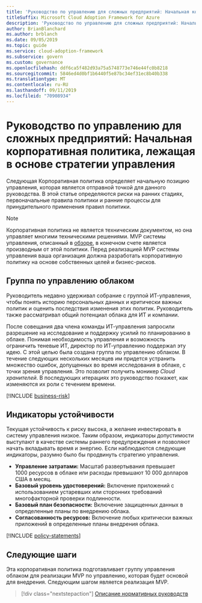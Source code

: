 ```yaml
---
title: 'Руководство по управлению для сложных предприятий: Начальная корпоративная политика, лежащая в основе стратегии управления'
titleSuffix: Microsoft Cloud Adoption Framework for Azure
description: 'Руководство по управлению для сложных предприятий: Начальная корпоративная политика, лежащая в основе стратегии управления'
author: BrianBlanchard
ms.author: brblanch
ms.date: 09/05/2019
ms.topic: guide
ms.service: cloud-adoption-framework
ms.subservice: govern
ms.custom: governance
ms.openlocfilehash: ddf6ca5f482d93a75a5748773e746e44fc0b8218
ms.sourcegitcommit: 5846ed4d0bf1b6440f5e87bc34ef31ec8b40b338
ms.translationtype: MT
ms.contentlocale: ru-RU
ms.lasthandoff: 09/11/2019
ms.locfileid: "70908934"
---
```

# <a name="governance-guide-for-complex-enterprises-initial-corporate-policy-behind-the-governance-strategy"></a>Руководство по управлению для сложных предприятий: Начальная корпоративная политика, лежащая в основе стратегии управления

Следующая Корпоративная политика определяет начальную позицию управления, которая является отправной точкой для данного руководства. В этой статье определяются риски на ранних стадиях, первоначальные правила политики и ранние процессы для принудительного применения правил политики.

> [!NOTE]
>Корпоративная политика не является техническим документом, но она управляет многими техническими решениями. MVP системы управления, описанный в [обзоре](./index.md), в конечном счете является производным от этой политики. Перед реализацией MVP системы управления ваша организация должна разработать корпоративную политику на основе собственных целей и бизнес-рисков.

## <a name="cloud-governance-team"></a>Группа по управлению облаком

Руководитель недавно удерживал собрание с группой ИТ-управления, чтобы понять историю персональных данных и критически важных политик и оценить последствия изменения этих политик. Руководитель также рассматривал общий потенциал облака для ИТ и компании.

После совещания два члена команды ИТ-управления запросили разрешение на исследование и поддержку усилий по планированию в облаке. Понимая необходимость управления и возможность ограничить теневые ИТ, директор по ИТ-управлению поддержал эту идею. С этой целью была создана группа по управлению облаком. В течение следующих нескольких месяцев им придется устранить множество ошибок, допущенных во время исследования в облаке, с точки зрения управления. Это позволит получить моникер _Cloud хранителей_. В последующих итерациях это руководство покажет, как изменяются их роли с течением времени.

[!INCLUDE [business-risk](../../../../includes/business-risks.md)]

## <a name="tolerance-indicators"></a>Индикаторы устойчивости

Текущая устойчивость к риску высока, а желание инвестировать в систему управления низкое. Таким образом, индикаторы допустимости выступают в качестве системы раннего предупреждения и позволяют начать вкладывать время и энергию. Если наблюдаются следующие индикаторы, разумно было бы продвинуть стратегию управления.

- **Управление затратами:** Масштаб развертывания превышает 1000 ресурсов в облаке или расходы превышают 10 000 долларов США в месяц.
- **Базовый уровень удостоверений:** Включение приложений с использованием устаревших или сторонних требований многофакторной проверки подлинности.
- **Базовый план безопасности:** Включение защищенных данных в определенные планы по внедрению облака.
- **Согласованность ресурсов:** Включение любых критически важных приложений в определенные планы внедрения облака.

[!INCLUDE [policy-statements](../../../../includes/policy-statements.md)]

## <a name="next-steps"></a>Следующие шаги

Эта корпоративная политика подготавливает группу управления облаком для реализации MVP по управлению, которая будет основой для внедрения. Следующим шагом является реализация MVP.

> [!div class="nextstepaction"]
> [Описание нормативных руководств](./best-practice-explained.md)
